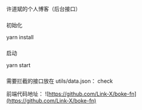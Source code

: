 许道斌的个人博客（后台接口）
###
<p>初始化</p>
yarn install

###
<p>启动</p>
yarn start

###
需要拦截的接口放在 utils/data.json： check

前端代码地址：
    ![https://github.com/Link-X/boke-fn](https://github.com/Link-X/boke-fn)